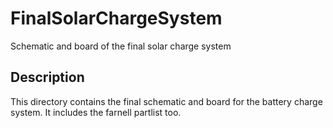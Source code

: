 # FinalSolarChargeSystem

Schematic and board of the final solar charge system

## Description

This directory contains the final schematic and board for the battery charge system. It includes the farnell partlist too.
